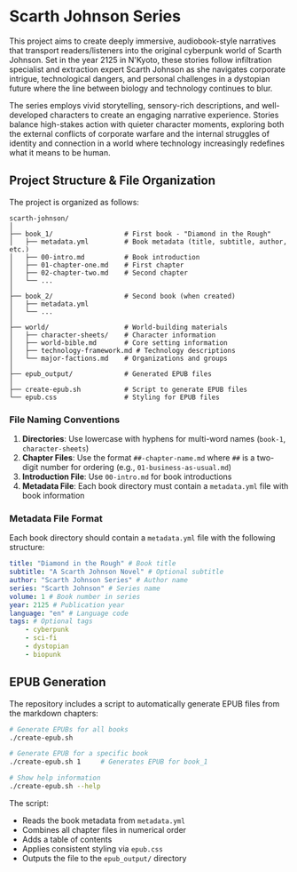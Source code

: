 # Scarth Johnson Series

This project aims to create deeply immersive, audiobook-style narratives that
transport readers/listeners into the original cyberpunk world of Scarth Johnson.
Set in the year 2125 in N'Kyoto, these stories follow infiltration specialist
and extraction expert Scarth Johnson as she navigates corporate intrigue,
technological dangers, and personal challenges in a dystopian future where the
line between biology and technology continues to blur.

The series employs vivid storytelling, sensory-rich descriptions, and
well-developed characters to create an engaging narrative experience. Stories
balance high-stakes action with quieter character moments, exploring both the
external conflicts of corporate warfare and the internal struggles of identity
and connection in a world where technology increasingly redefines what it means
to be human.

## Project Structure & File Organization

The project is organized as follows:

```
scarth-johnson/
│
├── book_1/                  # First book - "Diamond in the Rough"
│   ├── metadata.yml         # Book metadata (title, subtitle, author, etc.)
│   ├── 00-intro.md          # Book introduction
│   ├── 01-chapter-one.md    # First chapter
│   ├── 02-chapter-two.md    # Second chapter
│   └── ...
│
├── book_2/                  # Second book (when created)
│   ├── metadata.yml
│   └── ...
│
├── world/                   # World-building materials
│   ├── character-sheets/    # Character information
│   ├── world-bible.md       # Core setting information
│   ├── technology-framework.md # Technology descriptions
│   └── major-factions.md    # Organizations and groups
│
├── epub_output/             # Generated EPUB files
│
├── create-epub.sh           # Script to generate EPUB files
└── epub.css                 # Styling for EPUB files
```

### File Naming Conventions

1. **Directories**: Use lowercase with hyphens for multi-word names (`book-1`,
   `character-sheets`)
2. **Chapter Files**: Use the format `##-chapter-name.md` where `##` is a
   two-digit number for ordering (e.g., `01-business-as-usual.md`)
3. **Introduction File**: Use `00-intro.md` for book introductions
4. **Metadata File**: Each book directory must contain a `metadata.yml` file
   with book information

### Metadata File Format

Each book directory should contain a `metadata.yml` file with the following
structure:

```yaml
title: "Diamond in the Rough" # Book title
subtitle: "A Scarth Johnson Novel" # Optional subtitle
author: "Scarth Johnson Series" # Author name
series: "Scarth Johnson" # Series name
volume: 1 # Book number in series
year: 2125 # Publication year
language: "en" # Language code
tags: # Optional tags
    - cyberpunk
    - sci-fi
    - dystopian
    - biopunk
```

## EPUB Generation

The repository includes a script to automatically generate EPUB files from the
markdown chapters:

```bash
# Generate EPUBs for all books
./create-epub.sh

# Generate EPUB for a specific book
./create-epub.sh 1     # Generates EPUB for book_1

# Show help information
./create-epub.sh --help
```

The script:

- Reads the book metadata from `metadata.yml`
- Combines all chapter files in numerical order
- Adds a table of contents
- Applies consistent styling via `epub.css`
- Outputs the file to the `epub_output/` directory
